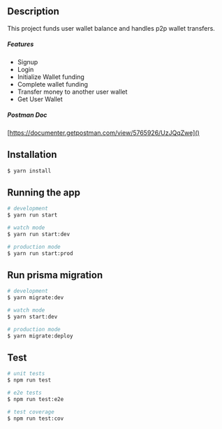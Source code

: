 ## Description

This project funds user wallet balance and handles p2p wallet transfers.

##### Features

* Signup
* Login
* Initialize Wallet funding
* Complete wallet funding
* Transfer money to another user wallet
* Get User Wallet

##### Postman Doc

[https://documenter.getpostman.com/view/5765926/UzJQqZwe]()

## Installation

```bash
$ yarn install
```

## Running the app

```bash
# development
$ yarn run start

# watch mode
$ yarn run start:dev

# production mode
$ yarn run start:prod
```

## Run prisma migration

```bash
# development
$ yarn migrate:dev

# watch mode
$ yarn start:dev

# production mode
$ yarn migrate:deploy
```

## Test

```bash
# unit tests
$ npm run test

# e2e tests
$ npm run test:e2e

# test coverage
$ npm run test:cov
```
